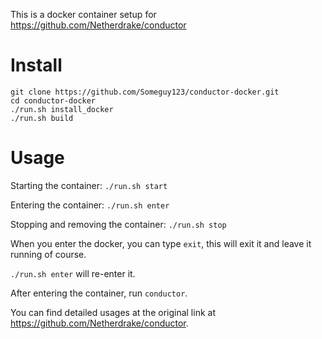 This is a docker container setup for https://github.com/Netherdrake/conductor
  
# Install
```
git clone https://github.com/Someguy123/conductor-docker.git
cd conductor-docker
./run.sh install_docker
./run.sh build
```

# Usage
Starting the container: `./run.sh start`

Entering the container: `./run.sh enter`

Stopping and removing the container: `./run.sh stop`

When you enter the docker, you can type `exit`, this will exit it and leave it running of course.

`./run.sh enter` will re-enter it.

After entering the container, run `conductor`.

You can find detailed usages at the original link at https://github.com/Netherdrake/conductor.
